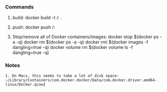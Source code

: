 ### Commands

1. build: docker build -t <repo>/<image>:<tag> .

2. push: docker push <repo>/<image>:<tag>

3. Stop/remove all of Docker containers/images:
    docker stop $(docker ps -a -q)
    docker rm $(docker ps -a -q)
    docker rmi $(docker images -f dangling=true -q)
    docker volume rm $(docker volume ls -f dangling=true -q)

### Notes
    1. On Macs, this seems to take a lot of disk space: ~/Library/Containers/com.docker.docker/Data/com.docker.driver.amd64-linux/Docker.qcow2

